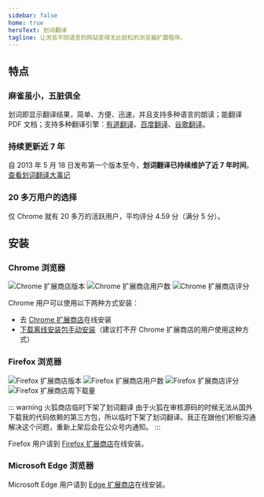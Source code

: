 ```yaml
---
sidebar: false
home: true
heroText: 划词翻译
tagline: 让浏览不同语言的网站变得无比轻松的浏览器扩展程序。
---
```


## 特点

### 麻雀虽小，五脏俱全

划词即显示翻译结果，简单、方便、迅速，并且支持多种语言的朗读；能翻译 PDF 文档；支持多种翻译引擎：[有道翻译](http://fanyi.youdao.com/)、[百度翻译](http://fanyi.baidu.com/)、[谷歌翻译](https://translate.google.cn/)。

### 持续更新近 7 年

自 2013 年 5 月 18 日发布第一个版本至今，**划词翻译已持续维护了近 7 年时间**。[查看划词翻译大事记](./histroy.html)

### 20 多万用户的选择

仅 Chrome 就有 20 多万的活跃用户，平均评分 4.59 分（满分 5 分）。

## 安装

### Chrome 浏览器 

![Chrome 扩展商店版本](https://img.shields.io/chrome-web-store/v/ikhdkkncnoglghljlkmcimlnlhkeamad.svg?style=flat-square&label=版本)
![Chrome 扩展商店用户数](https://img.shields.io/chrome-web-store/d/ikhdkkncnoglghljlkmcimlnlhkeamad.svg?style=flat-square&label=用户数)
![Chrome 扩展商店评分](https://img.shields.io/chrome-web-store/rating/ikhdkkncnoglghljlkmcimlnlhkeamad.svg?style=flat-square&label=评分)

Chrome 用户可以使用以下两种方式安装：

- 去 [Chrome 扩展商店](https://chrome.google.com/webstore/detail/ikhdkkncnoglghljlkmcimlnlhkeamad)在线安装
- [下载离线安装包手动安装](./install.html)（建议打不开 Chrome 扩展商店的用户使用这种方式）

### Firefox 浏览器

![Firefox 扩展商店版本](https://img.shields.io/amo/v/hcfy?style=flat-square&label=版本)
![Firefox 扩展商店用户数](https://img.shields.io/amo/users/hcfy?style=flat-square&label=用户数)
![Firefox 扩展商店评分](https://img.shields.io/amo/rating/hcfy?style=flat-square&label=评分)
![Firefox 扩展商店周下载量](https://img.shields.io/amo/dw/hcfy?style=flat-square&label=周下载量)

::: warning 火狐商店临时下架了划词翻译
由于火狐在审核源码的时候无法从国外下载我的代码依赖的第三方包，所以临时下架了划词翻译。我正在跟他们积极沟通解决这个问题，重新上架后会在公众号内通知。
:::

Firefox 用户请到 [Firefox 扩展商店](https://addons.mozilla.org/zh-CN/firefox/addon/hcfy/)在线安装。

### Microsoft Edge 浏览器

Microsoft Edge 用户请到 [Edge 扩展商店](https://microsoftedge.microsoft.com/addons/detail/oikmahiipjniocckomdccmplodldodja)在线安装。

<global-footer />
